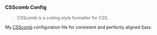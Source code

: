 ### CSScomb Config
> CSScomb is a coding style formatter for CSS.

My [CSScomb](https://github.com/csscomb/csscomb.js) configuration file for consistent and perfectly aligned Sass.
